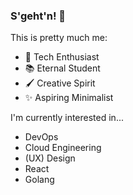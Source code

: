 ### S'geht'n! 👋

This is pretty much me:

- 🚀 Tech Enthusiast
- 📚 Eternal Student
- 🖌 Creative Spirit
- ✨ Aspiring Minimalist

I'm currently interested in...

- DevOps
- Cloud Engineering
- (UX) Design
- React
- Golang
